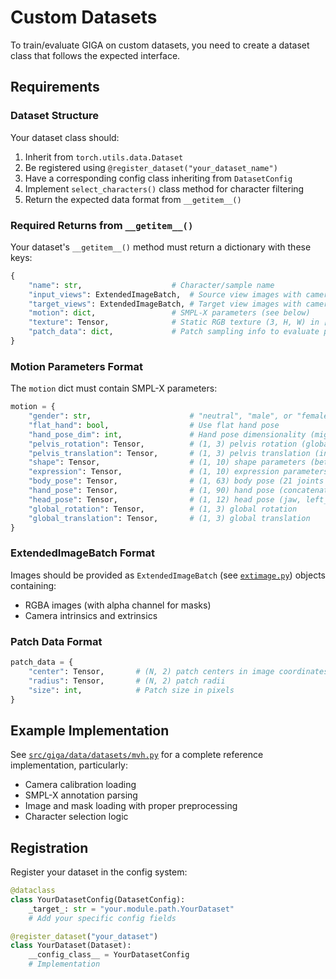 # Custom Datasets

To train/evaluate GIGA on custom datasets, you need to create a dataset class that follows the expected interface.

## Requirements

### Dataset Structure
Your dataset class should:
1. Inherit from `torch.utils.data.Dataset`
2. Be registered using `@register_dataset("your_dataset_name")`
3. Have a corresponding config class inheriting from `DatasetConfig`
4. Implement `select_characters()` class method for character filtering
5. Return the expected data format from `__getitem__()`

### Required Returns from `__getitem__()`

Your dataset's `__getitem__()` method must return a dictionary with these keys:

```python
{
    "name": str,                    # Character/sample name
    "input_views": ExtendedImageBatch,  # Source view images with cameras
    "target_views": ExtendedImageBatch, # Target view images with cameras  
    "motion": dict,                 # SMPL-X parameters (see below)
    "texture": Tensor,              # Static RGB texture (3, H, W) in [0,1]
    "patch_data": dict,             # Patch sampling info to evaluate perceptual loss during training (see below)
}
```

### Motion Parameters Format

The `motion` dict must contain SMPL-X parameters:

```python
motion = {
    "gender": str,                      # "neutral", "male", or "female"
    "flat_hand": bool,                  # Use flat hand pose
    "hand_pose_dim": int,               # Hand pose dimensionality (might be any number, typically 12 for PCA version or 45 for full hand pose)
    "pelvis_rotation": Tensor,          # (1, 3) pelvis rotation (global_orient in terms of EasyMocap; first 3 channel of body_pose in SMPLX)
    "pelvis_translation": Tensor,       # (1, 3) pelvis translation (interchangable with global translation)
    "shape": Tensor,                    # (1, 10) shape parameters (betas)
    "expression": Tensor,               # (1, 10) expression parameters
    "body_pose": Tensor,                # (1, 63) body pose (21 joints × 3)
    "hand_pose": Tensor,                # (1, 90) hand pose (concatenated left and right hand poses, padded to 90)
    "head_pose": Tensor,                # (1, 12) head pose (jaw, left_eye, right_eye)
    "global_rotation": Tensor,          # (1, 3) global rotation
    "global_translation": Tensor,       # (1, 3) global translation
}
```

### ExtendedImageBatch Format

Images should be provided as `ExtendedImageBatch` (see [`extimage.py`](./src/giga/data/extimage.py)) objects containing:
- RGBA images (with alpha channel for masks)
- Camera intrinsics and extrinsics

### Patch Data Format

```python
patch_data = {
    "center": Tensor,       # (N, 2) patch centers in image coordinates
    "radius": Tensor,       # (N, 2) patch radii
    "size": int,            # Patch size in pixels
}
```

## Example Implementation

See [`src/giga/data/datasets/mvh.py`](./src/giga/data/datasets/mvh.py) for a complete reference implementation, particularly:
- Camera calibration loading
- SMPL-X annotation parsing
- Image and mask loading with proper preprocessing
- Character selection logic

## Registration

Register your dataset in the config system:

```python
@dataclass
class YourDatasetConfig(DatasetConfig):
    _target_: str = "your.module.path.YourDataset"
    # Add your specific config fields

@register_dataset("your_dataset")
class YourDataset(Dataset):
    __config_class__ = YourDatasetConfig
    # Implementation
```